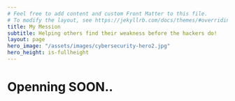 ```yaml
---
# Feel free to add content and custom Front Matter to this file.
# To modify the layout, see https://jekyllrb.com/docs/themes/#overriding-theme-defaults
title: My Mession
subtitle: Helping others find their weakness before the hackers do!
layout: page
hero_image: "/assets/images/cybersecurity-hero2.jpg"
hero_height: is-fullheight
---
```



# Openning SOON..
